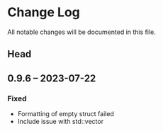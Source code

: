 # Change Log

All notable changes will be documented in this file.

## Head

## 0.9.6 &ndash; 2023-07-22

### Fixed

* Formatting of empty struct failed
* Include issue with std::vector
